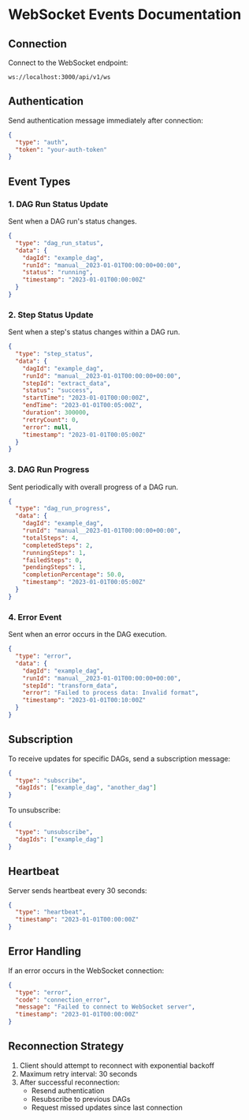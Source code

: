 # WebSocket Events Documentation

## Connection

Connect to the WebSocket endpoint:
```
ws://localhost:3000/api/v1/ws
```

## Authentication

Send authentication message immediately after connection:
```json
{
  "type": "auth",
  "token": "your-auth-token"
}
```

## Event Types

### 1. DAG Run Status Update
Sent when a DAG run's status changes.

```json
{
  "type": "dag_run_status",
  "data": {
    "dagId": "example_dag",
    "runId": "manual__2023-01-01T00:00:00+00:00",
    "status": "running",
    "timestamp": "2023-01-01T00:00:00Z"
  }
}
```

### 2. Step Status Update
Sent when a step's status changes within a DAG run.

```json
{
  "type": "step_status",
  "data": {
    "dagId": "example_dag",
    "runId": "manual__2023-01-01T00:00:00+00:00",
    "stepId": "extract_data",
    "status": "success",
    "startTime": "2023-01-01T00:00:00Z",
    "endTime": "2023-01-01T00:05:00Z",
    "duration": 300000,
    "retryCount": 0,
    "error": null,
    "timestamp": "2023-01-01T00:05:00Z"
  }
}
```

### 3. DAG Run Progress
Sent periodically with overall progress of a DAG run.

```json
{
  "type": "dag_run_progress",
  "data": {
    "dagId": "example_dag",
    "runId": "manual__2023-01-01T00:00:00+00:00",
    "totalSteps": 4,
    "completedSteps": 2,
    "runningSteps": 1,
    "failedSteps": 0,
    "pendingSteps": 1,
    "completionPercentage": 50.0,
    "timestamp": "2023-01-01T00:05:00Z"
  }
}
```

### 4. Error Event
Sent when an error occurs in the DAG execution.

```json
{
  "type": "error",
  "data": {
    "dagId": "example_dag",
    "runId": "manual__2023-01-01T00:00:00+00:00",
    "stepId": "transform_data",
    "error": "Failed to process data: Invalid format",
    "timestamp": "2023-01-01T00:10:00Z"
  }
}
```

## Subscription

To receive updates for specific DAGs, send a subscription message:

```json
{
  "type": "subscribe",
  "dagIds": ["example_dag", "another_dag"]
}
```

To unsubscribe:

```json
{
  "type": "unsubscribe",
  "dagIds": ["example_dag"]
}
```

## Heartbeat

Server sends heartbeat every 30 seconds:

```json
{
  "type": "heartbeat",
  "timestamp": "2023-01-01T00:00:00Z"
}
```

## Error Handling

If an error occurs in the WebSocket connection:

```json
{
  "type": "error",
  "code": "connection_error",
  "message": "Failed to connect to WebSocket server",
  "timestamp": "2023-01-01T00:00:00Z"
}
```

## Reconnection Strategy

1. Client should attempt to reconnect with exponential backoff
2. Maximum retry interval: 30 seconds
3. After successful reconnection:
   - Resend authentication
   - Resubscribe to previous DAGs
   - Request missed updates since last connection 